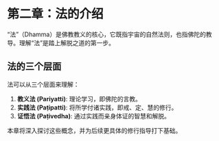 # 第二章：法的介绍

“法”（Dhamma）是佛教教义的核心，它既指宇宙的自然法则，也指佛陀的教导。理解“法”是踏上解脱之道的第一步。

## 法的三个层面

法可以从三个层面来理解：

1.  **教义法 (Pariyatti)**: 理论学习，即佛陀的言教。
2.  **实践法 (Paṭipatti)**: 将所学付诸实践，即戒、定、慧的修行。
3.  **证悟法 (Paṭivedha)**: 通过实践而亲身体证的智慧和解脱。

本章将深入探讨这些概念，并为后续更具体的修行指导打下基础。